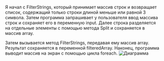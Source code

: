 Я начал с FilterStrings, который принимает массив строк и возвращает список, содержащий только строки длиной меньше или равной 3 символа. Затем программа запрашивает у пользователя ввод массива строк и сохраняет его в переменную input. Далее строка разделяется на отдельные элементы с помощью метода Split и сохраняется в массив array.

Затем вызывается метод FilterStrings, передавая ему массив array. Результат сохраняется в переменной filteredArray. Наконец, программа выводит массив на экран с помощью цикла foreach.
![Диаграмма](https://github.com/33danil33/Control-task/assets/123590953/d64dd899-c54d-4b3e-8ff6-13b006eb2feb)
